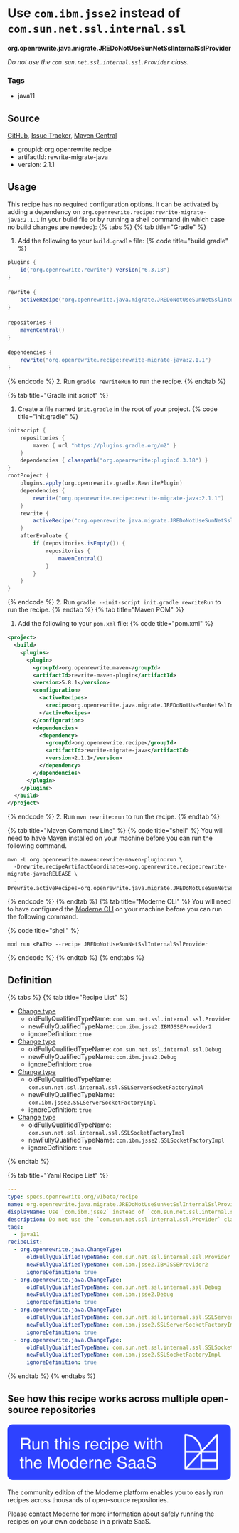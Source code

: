 # Use `com.ibm.jsse2` instead of `com.sun.net.ssl.internal.ssl`

**org.openrewrite.java.migrate.JREDoNotUseSunNetSslInternalSslProvider**

_Do not use the `com.sun.net.ssl.internal.ssl.Provider` class._

### Tags

* java11

## Source

[GitHub](https://github.com/openrewrite/rewrite-migrate-java/blob/main/src/main/resources/META-INF/rewrite/ibm-java.yml), [Issue Tracker](https://github.com/openrewrite/rewrite-migrate-java/issues), [Maven Central](https://central.sonatype.com/artifact/org.openrewrite.recipe/rewrite-migrate-java/2.1.1/jar)

* groupId: org.openrewrite.recipe
* artifactId: rewrite-migrate-java
* version: 2.1.1


## Usage

This recipe has no required configuration options. It can be activated by adding a dependency on `org.openrewrite.recipe:rewrite-migrate-java:2.1.1` in your build file or by running a shell command (in which case no build changes are needed): 
{% tabs %}
{% tab title="Gradle" %}
1. Add the following to your `build.gradle` file:
{% code title="build.gradle" %}
```groovy
plugins {
    id("org.openrewrite.rewrite") version("6.3.18")
}

rewrite {
    activeRecipe("org.openrewrite.java.migrate.JREDoNotUseSunNetSslInternalSslProvider")
}

repositories {
    mavenCentral()
}

dependencies {
    rewrite("org.openrewrite.recipe:rewrite-migrate-java:2.1.1")
}
```
{% endcode %}
2. Run `gradle rewriteRun` to run the recipe.
{% endtab %}

{% tab title="Gradle init script" %}
1. Create a file named `init.gradle` in the root of your project.
{% code title="init.gradle" %}
```groovy
initscript {
    repositories {
        maven { url "https://plugins.gradle.org/m2" }
    }
    dependencies { classpath("org.openrewrite:plugin:6.3.18") }
}
rootProject {
    plugins.apply(org.openrewrite.gradle.RewritePlugin)
    dependencies {
        rewrite("org.openrewrite.recipe:rewrite-migrate-java:2.1.1")
    }
    rewrite {
        activeRecipe("org.openrewrite.java.migrate.JREDoNotUseSunNetSslInternalSslProvider")
    }
    afterEvaluate {
        if (repositories.isEmpty()) {
            repositories {
                mavenCentral()
            }
        }
    }
}
```
{% endcode %}
2. Run `gradle --init-script init.gradle rewriteRun` to run the recipe.
{% endtab %}
{% tab title="Maven POM" %}
1. Add the following to your `pom.xml` file:
{% code title="pom.xml" %}
```xml
<project>
  <build>
    <plugins>
      <plugin>
        <groupId>org.openrewrite.maven</groupId>
        <artifactId>rewrite-maven-plugin</artifactId>
        <version>5.8.1</version>
        <configuration>
          <activeRecipes>
            <recipe>org.openrewrite.java.migrate.JREDoNotUseSunNetSslInternalSslProvider</recipe>
          </activeRecipes>
        </configuration>
        <dependencies>
          <dependency>
            <groupId>org.openrewrite.recipe</groupId>
            <artifactId>rewrite-migrate-java</artifactId>
            <version>2.1.1</version>
          </dependency>
        </dependencies>
      </plugin>
    </plugins>
  </build>
</project>
```
{% endcode %}
2. Run `mvn rewrite:run` to run the recipe.
{% endtab %}

{% tab title="Maven Command Line" %}
{% code title="shell" %}
You will need to have [Maven](https://maven.apache.org/download.cgi) installed on your machine before you can run the following command.

```shell
mvn -U org.openrewrite.maven:rewrite-maven-plugin:run \
  -Drewrite.recipeArtifactCoordinates=org.openrewrite.recipe:rewrite-migrate-java:RELEASE \
  -Drewrite.activeRecipes=org.openrewrite.java.migrate.JREDoNotUseSunNetSslInternalSslProvider
```
{% endcode %}
{% endtab %}
{% tab title="Moderne CLI" %}
You will need to have configured the [Moderne CLI](https://docs.moderne.io/moderne-cli/cli-intro) on your machine before you can run the following command.

{% code title="shell" %}
```shell
mod run <PATH> --recipe JREDoNotUseSunNetSslInternalSslProvider
```
{% endcode %}
{% endtab %}
{% endtabs %}

## Definition

{% tabs %}
{% tab title="Recipe List" %}
* [Change type](../../java/changetype.md)
  * oldFullyQualifiedTypeName: `com.sun.net.ssl.internal.ssl.Provider`
  * newFullyQualifiedTypeName: `com.ibm.jsse2.IBMJSSEProvider2`
  * ignoreDefinition: `true`
* [Change type](../../java/changetype.md)
  * oldFullyQualifiedTypeName: `com.sun.net.ssl.internal.ssl.Debug`
  * newFullyQualifiedTypeName: `com.ibm.jsse2.Debug`
  * ignoreDefinition: `true`
* [Change type](../../java/changetype.md)
  * oldFullyQualifiedTypeName: `com.sun.net.ssl.internal.ssl.SSLServerSocketFactoryImpl`
  * newFullyQualifiedTypeName: `com.ibm.jsse2.SSLServerSocketFactoryImpl`
  * ignoreDefinition: `true`
* [Change type](../../java/changetype.md)
  * oldFullyQualifiedTypeName: `com.sun.net.ssl.internal.ssl.SSLSocketFactoryImpl`
  * newFullyQualifiedTypeName: `com.ibm.jsse2.SSLSocketFactoryImpl`
  * ignoreDefinition: `true`

{% endtab %}

{% tab title="Yaml Recipe List" %}
```yaml
---
type: specs.openrewrite.org/v1beta/recipe
name: org.openrewrite.java.migrate.JREDoNotUseSunNetSslInternalSslProvider
displayName: Use `com.ibm.jsse2` instead of `com.sun.net.ssl.internal.ssl`
description: Do not use the `com.sun.net.ssl.internal.ssl.Provider` class.
tags:
  - java11
recipeList:
  - org.openrewrite.java.ChangeType:
      oldFullyQualifiedTypeName: com.sun.net.ssl.internal.ssl.Provider
      newFullyQualifiedTypeName: com.ibm.jsse2.IBMJSSEProvider2
      ignoreDefinition: true
  - org.openrewrite.java.ChangeType:
      oldFullyQualifiedTypeName: com.sun.net.ssl.internal.ssl.Debug
      newFullyQualifiedTypeName: com.ibm.jsse2.Debug
      ignoreDefinition: true
  - org.openrewrite.java.ChangeType:
      oldFullyQualifiedTypeName: com.sun.net.ssl.internal.ssl.SSLServerSocketFactoryImpl
      newFullyQualifiedTypeName: com.ibm.jsse2.SSLServerSocketFactoryImpl
      ignoreDefinition: true
  - org.openrewrite.java.ChangeType:
      oldFullyQualifiedTypeName: com.sun.net.ssl.internal.ssl.SSLSocketFactoryImpl
      newFullyQualifiedTypeName: com.ibm.jsse2.SSLSocketFactoryImpl
      ignoreDefinition: true

```
{% endtab %}
{% endtabs %}

## See how this recipe works across multiple open-source repositories

[![Moderne Link Image](/.gitbook/assets/ModerneRecipeButton.png)](https://app.moderne.io/recipes/org.openrewrite.java.migrate.JREDoNotUseSunNetSslInternalSslProvider)

The community edition of the Moderne platform enables you to easily run recipes across thousands of open-source repositories.

Please [contact Moderne](https://moderne.io/product) for more information about safely running the recipes on your own codebase in a private SaaS.
